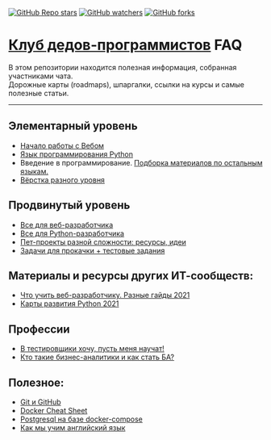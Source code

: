 [<img alt="GitHub Repo stars" src="https://img.shields.io/github/stars/OldCodersClub/faq?logoColor=red&style=social">](https://github.com/OldCodersClub/faq/stargazers)
[<img alt="GitHub watchers" src="https://img.shields.io/github/watchers/OldCodersClub/faq?logoColor=red&style=social">](https://github.com/OldCodersClub/faq/watchers)
[<img alt="GitHub forks" src="https://img.shields.io/github/forks/OldCodersClub/faq?logoColor=red&style=social">](https://github.com/OldCodersClub/faq/network/members)

# [Клуб дедов-программистов](https://t.me/oldcodersclub) FAQ

В этом репозитории находится полезная информация, собранная участниками чата.  
Дорожные карты (roadmaps), шпаргалки, ссылки на курсы и самые полезные статьи.

---

## Элементарный уровень

- [Начало работы с Вебом](faq/ELEMENTARY.md)
- [Язык программирования Python](faq/ELEMENTARY_python.md)
- Введение в программирование. [Подборка материалов по остальным языкам.](faq/courses.md)
- [Вёрстка разного уровня](faq/html_coding.md)

## Продвинутый уровень

- [Все для веб-разработчика](faq/PRACTICAL_webdev.md)
- [Все для Python-разработчика](faq/PRACTICAL_python.md)
- [Пет-проекты разной сложности: ресурсы, идеи](faq/pets.md)
- [Задачи для прокачки + тестовые задания](faq/problems.md)

## Материалы и ресурсы других ИТ-сообществ:

- [Что учить веб-разработчику. Разные гайды 2021](faq/roadmaps_webdev.md)
- [Карты развития Python 2021](faq/roadmaps_python.md)

## Профессии

- [В тестировщики хочу, пусть меня научат!](faq/profession_tester.md)
- [Кто такие бизнес-аналитики и как стать БА?](https://www.thebagirl.com/kto-takie-biznes-analitiki-i-kak-stat-ba/?fbclid=IwAR2I52YZpqqMA8DvP5NGUr8tYx4nsSyMMf1e-CRvuEG1-j3BqONNpI-6_F4)

## Полезное:

- [Git и GitHub](faq/git_docs.md)
- [Docker Cheat Sheet](https://gist.github.com/Aleksey-Voko/50f3631386514e340fca7c416f21ab9f)
- [Postgresql на базе docker-compose](https://github.com/LessonDump/DockerPostgres)
- [Как мы учим английский язык](faq/English.md)
